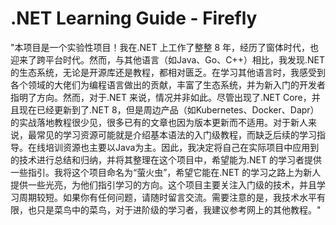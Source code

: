 # .NET Learning Guide - Firefly
 "本项目是一个实验性项目！我在.NET 上工作了整整 8 年，经历了窗体时代，也迎来了跨平台时代。然而，与其他语言（如Java、Go、C++）相比，我发现.NET 的生态系统，无论是开源库还是教程，都相对匮乏。在学习其他语言时，我感受到各个领域的大佬们为编程语言做出的贡献，丰富了生态系统，并为新入门的开发者指明了方向。然而，对于.NET 来说，情况并非如此。尽管出现了.NET Core，并且现在已经更新到了.NET 8，但是周边产品（如Kubernetes、Docker、Dapr）的实战落地教程很少见，很多已有的文章也因为版本更新而不适用。对于新人来说，最常见的学习资源可能就是介绍基本语法的入门级教程，而缺乏后续的学习指导。在线培训资源也主要以Java为主。因此，我决定将自己在实际项目中应用到的技术进行总结和归纳，并将其整理在这个项目中，希望能为.NET 的学习者提供一些指引。我将这个项目命名为“萤火虫”，希望它能在.NET 的学习之路上为新人提供一些光亮，为他们指引学习的方向。这个项目主要关注入门级的技术，并且学习周期较短。如果你有任何问题，请随时留言交流。需要注意的是，我技术水平有限，也只是菜鸟中的菜鸟，对于进阶级的学习者，我建议参考网上的其他教程。"
